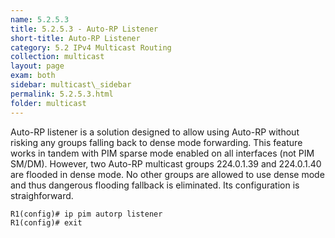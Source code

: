```yaml
---
name: 5.2.5.3
title: 5.2.5.3 - Auto-RP Listener 
short-title: Auto-RP Listener
category: 5.2 IPv4 Multicast Routing
collection: multicast
layout: page
exam: both
sidebar: multicast\_sidebar
permalink: 5.2.5.3.html
folder: multicast
---
```

Auto-RP listener is a solution designed to allow using Auto-RP without risking any groups falling back to dense mode forwarding. This feature works in tandem with PIM sparse mode enabled on all interfaces (not PIM SM/DM). However, two Auto-RP multicast groups 224.0.1.39 and 224.0.1.40 are flooded in dense mode. No other groups are allowed to use dense mode and thus dangerous flooding fallback is eliminated. Its configuration is straighforward.
```
R1(config)# ip pim autorp listener
R1(config)# exit
```
